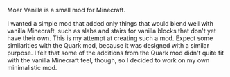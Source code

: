Moar Vanilla is a small mod for Minecraft.

I wanted a simple mod that added only things that would blend well with vanilla Minecraft, such as slabs and stairs for vanilla blocks that don't yet have their own. This is my attempt at creating such a mod. Expect some similarities with the Quark mod, because it was designed with a similar purpose. I felt that some of the additions from the Quark mod didn't quite fit with the vanilla Minecraft feel, though, so I decided to work on my own minimalistic mod.
